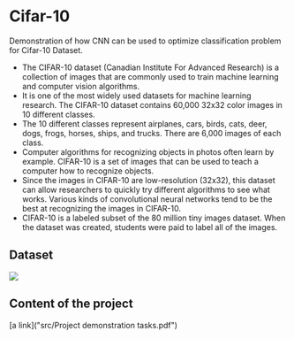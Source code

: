 # Cifar-10
Demonstration of how CNN can be used to optimize classification problem for Cifar-10 Dataset.

* The CIFAR-10 dataset (Canadian Institute For Advanced Research) is a collection of images that are commonly used to train machine learning and computer vision algorithms.
* It is one of the most widely used datasets for machine learning research. The CIFAR-10 dataset contains 60,000 32x32 color images in 10 different classes.
* The 10 different classes represent airplanes, cars, birds, cats, deer, dogs, frogs, horses, ships, and trucks. There are 6,000 images of each class.
* Computer algorithms for recognizing objects in photos often learn by example. CIFAR-10 is a set of images that can be used to teach a computer how to recognize objects. 
* Since the images in CIFAR-10 are low-resolution (32x32), this dataset can allow researchers to quickly try different algorithms to see what works. Various kinds of convolutional neural networks tend to be the best at recognizing the images in CIFAR-10.  
* CIFAR-10 is a labeled subset of the 80 million tiny images dataset. When the dataset was created, students were paid to label all of the images.

## Dataset
<img src='https://www.researchgate.net/profile/Matteo_Ronchetti2/publication/324942789/figure/download/fig1/AS:622500476096513@1525427087143/Classes-in-the-CIFAR-10-dataset-as-well-as-10-random-images-from-each-class.png'>

## Content of the project
[a link]("src/Project demonstration tasks.pdf")
